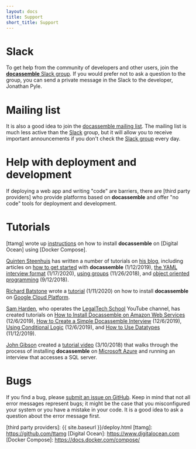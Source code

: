 ```yaml
---
layout: docs
title: Support
short_title: Support
---
```


# Slack

To get help from the community of developers and other users, join the
[**docassemble** Slack group].  If you would prefer not to ask a
question to the group, you can send a private message in the Slack to
the developer, Jonathan Pyle.

# Mailing list

It is also a good idea to join the [docassemble mailing list].  The
mailing list is much less active than the [Slack] group, but it will
allow you to receive important announcements if you don't check the
[Slack group] every day.

# Help with deployment and development

If deploying a web app and writing "code" are barriers, there are
[third party providers] who provide platforms based on **docassemble**
and offer "no code" tools for deployment and development.

# Tutorials

[ttamg] wrote up 
[instructions](https://github.com/ttamg/deploy-docassemble/tree/master/digitalocean-setup)
on how to install **docassemble** on [Digital Ocean] using [Docker Compose].

[Quinten Steenhuis] has written a number of tutorials on
[his blog](https://www.nonprofittechy.com/blog/),
including articles on
[how to get started](https://www.nonprofittechy.com/2019/01/12/get-started-with-docassemble/) with **docassemble** (1/12/2019),
[the YAML interview format](https://www.nonprofittechy.com/2020/01/17/understanding-docassembles-yaml-interview-format/) (1/17/2020),
[using groups](https://www.nonprofittechy.com/2018/11/26/gathering-repeated-information-working-with-docassemble-groups/) (11/26/2018),
and [object oriented programming](https://www.nonprofittechy.com/2018/09/12/object-oriented-programming-for-document-assembly-developers/) (9/12/2018).

[Richard Batstone](https://richardbatstone.github.io/about/) wrote a
[tutorial](https://richardbatstone.github.io/other/2020/01/11/DocAssembleInGCP.html)
(1/11/2020) on how to install **docassemble** on [Google Cloud Platform](https://cloud.google.com).

[Sam Harden](https://samharden.github.io/), who operates the
[LegalTech School](https://www.youtube.com/channel/UCCFR4rpeXQIv2KwcvaPwweQ]) YouTube channel,
has created tutorials on
[How to Install Docassemble on Amazon Web Services](https://law.mit.edu/pub/howtoinstalldocassembleonaws) (12/6/2019),
[How to Create a Simple Docassemble Interview](https://law.mit.edu/pub/howtocreateasimpledocassembleinterview) (12/6/2019),
[Using Conditional Logic](https://law.mit.edu/pub/usingconditionallogicindocassembleinterviews) (12/6/2019),
and [How to Use Datatypes](https://www.youtube.com/watch?v=49TiZfMkCtc) (11/12/2019).

[John Gibson](https://www.youtube.com/channel/UC8iZ3ft6Ipg4IYdQtEUtiZw)
created a [tutorial video](https://www.youtube.com/watch?v=1lfufLU5N7w) (3/10/2018)
that walks through the process of installing **docassemble** on [Microsoft Azure]
and running an interview that accesses a SQL server.

# Bugs

If you find a bug, please [submit an issue on GitHub].  Keep in mind
that not all error messages represent bugs; it might be the case that
you misconfigured your system or you have a mistake in your code.  It
is a good idea to ask a question about the error message first.

[Microsoft Azure]: https://azure.microsoft.com/
[Slack]: https://slack.com
[submit an issue on GitHub]: https://github.com/jhpyle/docassemble/issues
[docassemble mailing list]: https://mail.python.org/mm3/mailman3/lists/docassemble.python.org/
[**docassemble** Slack group]: https://join.slack.com/t/docassemble/shared_invite/enQtMjQ0Njc1NDk0NjU2LTUyOGIxMDcxYzg1NGZhNDY5NDI2ZTVkMDhlOGJlNTgzZTUwYzNhYTJiMTJmMDYzYjQ0YWNmNjFiOTE5NmQzMjc
[Slack group]: https://join.slack.com/t/docassemble/shared_invite/enQtMjQ0Njc1NDk0NjU2LTUyOGIxMDcxYzg1NGZhNDY5NDI2ZTVkMDhlOGJlNTgzZTUwYzNhYTJiMTJmMDYzYjQ0YWNmNjFiOTE5NmQzMjc
[Quinten Steenhuis]: https://www.nonprofittechy.com/blog/
[Rina Padua]: https://github.com/Rinapadua
[Greater Boston Legal Services]: https://www.gbls.org/
[Object-oriented Programming for Document Assembly Developers]: https://www.nonprofittechy.com/2018/09/12/object-oriented-programming-for-document-assembly-developers/
[third party providers]: {{ site.baseurl }}/deploy.html
[ttamg]: https://github.com/ttamg
[Digital Ocean]: https://www.digitalocean.com
[Docker Compose]: https://docs.docker.com/compose/
